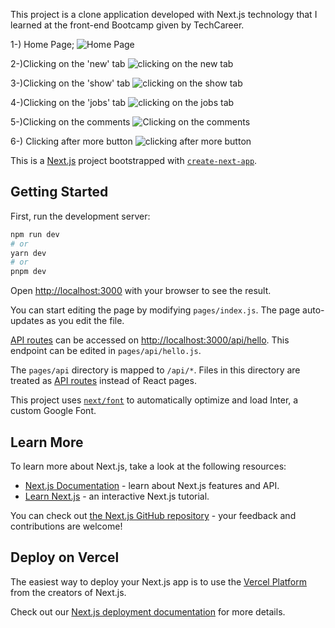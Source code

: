 This project is a clone application developed with Next.js technology that I learned at the front-end Bootcamp given by TechCareer. 


1-) Home Page;
![Home Page](https://github.com/sercanisli/HackerNewsClone/assets/128610192/3cefdc93-1466-4d81-ade9-10fafb1ff7a0)



2-)Clicking on the 'new' tab
![clicking on the new tab](https://github.com/sercanisli/HackerNewsClone/assets/128610192/e6b0b165-1edb-4449-9fa0-800701526389)



3-)Clicking on the 'show' tab
![clicking on the show tab](https://github.com/sercanisli/HackerNewsClone/assets/128610192/48ab507b-4e99-48fc-b9a3-f4362c0c9c84)



4-)Clicking on the 'jobs' tab
![clicking on the jobs tab](https://github.com/sercanisli/HackerNewsClone/assets/128610192/461f36ac-6eb3-4764-858c-642b97fb888c)



5-)Clicking on the comments
![Clicking on the comments](https://github.com/sercanisli/HackerNewsClone/assets/128610192/3f53a56e-e94e-4cf6-a30a-d2cc1eb9e53b)



6-) Clicking after more button
![clicking after more button](https://github.com/sercanisli/HackerNewsClone/assets/128610192/cb46ccfb-6ead-4c1e-99d0-8918b87fa892)










This is a [Next.js](https://nextjs.org/) project bootstrapped with [`create-next-app`](https://github.com/vercel/next.js/tree/canary/packages/create-next-app).

## Getting Started

First, run the development server:

```bash
npm run dev
# or
yarn dev
# or
pnpm dev
```

Open [http://localhost:3000](http://localhost:3000) with your browser to see the result.

You can start editing the page by modifying `pages/index.js`. The page auto-updates as you edit the file.

[API routes](https://nextjs.org/docs/api-routes/introduction) can be accessed on [http://localhost:3000/api/hello](http://localhost:3000/api/hello). This endpoint can be edited in `pages/api/hello.js`.

The `pages/api` directory is mapped to `/api/*`. Files in this directory are treated as [API routes](https://nextjs.org/docs/api-routes/introduction) instead of React pages.

This project uses [`next/font`](https://nextjs.org/docs/basic-features/font-optimization) to automatically optimize and load Inter, a custom Google Font.

## Learn More

To learn more about Next.js, take a look at the following resources:

- [Next.js Documentation](https://nextjs.org/docs) - learn about Next.js features and API.
- [Learn Next.js](https://nextjs.org/learn) - an interactive Next.js tutorial.

You can check out [the Next.js GitHub repository](https://github.com/vercel/next.js/) - your feedback and contributions are welcome!

## Deploy on Vercel

The easiest way to deploy your Next.js app is to use the [Vercel Platform](https://vercel.com/new?utm_medium=default-template&filter=next.js&utm_source=create-next-app&utm_campaign=create-next-app-readme) from the creators of Next.js.

Check out our [Next.js deployment documentation](https://nextjs.org/docs/deployment) for more details.
